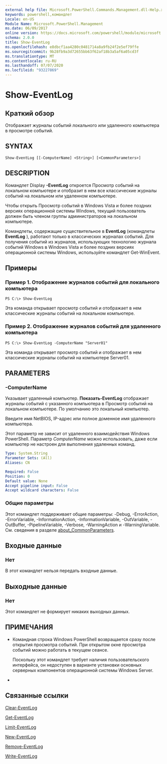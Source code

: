 ```yaml
---
external help file: Microsoft.PowerShell.Commands.Management.dll-Help.xml
keywords: powershell,командлет
Locale: en-US
Module Name: Microsoft.PowerShell.Management
ms.date: 06/09/2017
online version: https://docs.microsoft.com/powershell/module/microsoft.powershell.management/show-eventlog?view=powershell-5.1&WT.mc_id=ps-gethelp
schema: 2.0.0
title: Show-EventLog
ms.openlocfilehash: e8dbcf1aa4280c0481714a8a9fb24f2e5ef79ffe
ms.sourcegitcommit: 9b28fb9a3d72655bb63f62af18b3a5af6a05cd3f
ms.translationtype: MT
ms.contentlocale: ru-RU
ms.lasthandoff: 07/07/2020
ms.locfileid: "93227869"
---
```

# Show-EventLog

## Краткий обзор
Отображает журналы событий локального или удаленного компьютера в просмотре событий.

## SYNTAX

```
Show-EventLog [[-ComputerName] <String>] [<CommonParameters>]
```

## DESCRIPTION
Командлет Display **-EventLog** откроется Просмотр событий на локальном компьютере и отобразит в нем все классические журналы событий на локальном или удаленном компьютере.

Чтобы открыть Просмотр событий в Windows Vista и более поздних версиях операционной системы Windows, текущий пользователь должен быть членом группы администраторов на локальном компьютере.

Командлеты, содержащие существительное в **EventLog** (командлеты **EventLog** ), работают только в классических журналах событий.
Для получения событий из журналов, использующих технологию журнала событий Windows в Windows Vista и более поздних версиях операционной системы Windows, используйте командлет Get-WinEvent.

## Примеры

### Пример 1. Отображение журналов событий для локального компьютера

```
PS C:\> Show-EventLog
```

Эта команда открывает просмотр событий и отображает в нем классические журналы событий на локальном компьютере.

### Пример 2. Отображение журналов событий для удаленного компьютера

```
PS C:\> Show-EventLog -ComputerName "Server01"
```

Эта команда открывает просмотр событий и отображает в нем классические журналы событий на компьютере Server01.

## PARAMETERS

### -ComputerName
Указывает удаленный компьютер.
**Показать-EventLog** отображает журналы событий с указанного компьютера в Просмотр событий на локальном компьютере.
По умолчанию это локальный компьютер.

Введите имя NetBIOS, IP-адрес или полное доменное имя удаленного компьютера.

Этот параметр не зависит от удаленного взаимодействия Windows PowerShell.
Параметр *ComputerName* можно использовать, даже если компьютер не настроен для выполнения удаленных команд.

```yaml
Type: System.String
Parameter Sets: (All)
Aliases: CN

Required: False
Position: 0
Default value: None
Accept pipeline input: False
Accept wildcard characters: False
```

### Общие параметры
Этот командлет поддерживает общие параметры: -Debug, -ErrorAction, -ErrorVariable, -InformationAction, -InformationVariable, -OutVariable, -OutBuffer, -PipelineVariable, -Verbose, -WarningAction и -WarningVariable. См. сведения в разделе [about_CommonParameters](https://go.microsoft.com/fwlink/?LinkID=113216).

## Входные данные

### Нет
В этот командлет нельзя передать входные данные.

## Выходные данные

### Нет
Этот командлет не формирует никаких выходных данных.

## ПРИМЕЧАНИЯ

* Командная строка Windows PowerShell возвращается сразу после открытия просмотра событий. При открытом окне просмотра событий можно работать в текущем сеансе.

  Поскольку этот командлет требует наличия пользовательского интерфейса, он недоступен в варианте установки основных серверных компонентов операционной системы Windows Server.

*

## Связанные ссылки

[Clear-EventLog](Clear-EventLog.md)

[Get-EventLog](Get-EventLog.md)

[Limit-EventLog](Limit-EventLog.md)

[New-EventLog](New-EventLog.md)

[Remove-EventLog](Remove-EventLog.md)

[Write-EventLog](Write-EventLog.md)
